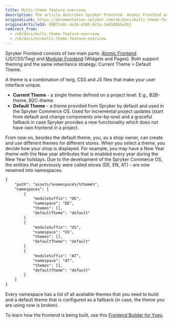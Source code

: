```yaml
---
title: Multi-theme feature overview
description: The article describes Spryker Frontend- Atomic Frontend and Modular Frontend that support theming- current theme and default theme.
originalLink: https://documentation.spryker.com/v6/docs/multi-theme-feature-overview
originalArticleId: 89871a8c-4a34-4345-8c5a-3a6580b5a361
redirect_from:
  - /v6/docs/multi-theme-feature-overview
  - /v6/docs/en/multi-theme-feature-overview
---
```


Spryker Frontend consists of two main parts: [Atomic Frontend](/docs/scos/dev/developer-guides/202009.0/development-guide/front-end/yves/atomic-frontend/atomic-front-end-general-overview.html) (JS/CSS/Twg) and [Modular Frontend](/docs/scos/dev/developer-guides/202009.0/development-guide/back-end/yves/modular-frontend.html) (Widgets and Pages). Both support theming and the same inheritance strategy: Current Theme > Default Theme.

A theme is a combination of twig, CSS and JS files that make your user interface unique. 

* **Current Theme** - a single theme defined on a project level. E.g., B2B-theme, B2C-theme.
* **Default Theme** - a theme provided from Spryker by default and used in the Spryker Commerce OS. Used for incremental project updates (start from default and change components one-by-one) and a graceful fallback in case Spryker provides a new functionality which does not have own frontend in a project.

From now on, besides the default theme, you, as a shop owner, can create and use different themes for different stores. When you select a theme, you decide how your shop is displayed. For example, you may have a New Year theme with the New year attributes that is enabled every year during the New Year holidays. Due to the development of the Spryker Commerce OS, the entities that previously were called stores (DE, EN, AT) - are now renamed into namespaces.

```xml
{
	"path": "assets/%namespace%/%theme%",
	"namespaces": [
		{
			"moduleSuffix": "DE",
			"namespace": "DE",
			"themes": [],
			"defaultTheme": "default"
		}
		{
			"moduleSuffix": "US",
			"namespace": "US",
			"themes": [],
			"defaultTheme": "default"
		}
		{
			"moduleSuffix": "AT",
			"namespace": "AT",
			"themes": [],
			"defaultTheme": "default"
		}
	]
}
```
Every namespace has a list of all available themes that you need to build and a default theme that is configured as a fallback (in case, the theme you are using now is broken).

To learn how the frontend is being built, use this [Frontend Builder for Yves](/docs/scos/dev/developer-guides/202009.0/development-guide/front-end/yves/front-end-builder-for-yves.html).

